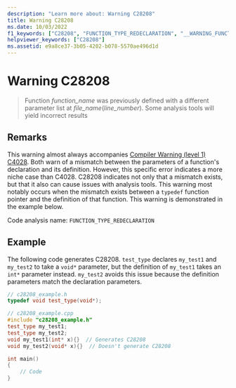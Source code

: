 ```yaml
---
description: "Learn more about: Warning C28208"
title: Warning C28208
ms.date: 10/03/2022
f1_keywords: ["C28208", "FUNCTION_TYPE_REDECLARATION", "__WARNING_FUNCTION_TYPE_REDECLARATION"]
helpviewer_keywords: ["C28208"]
ms.assetid: e9a8ce37-3b05-4202-b078-5570ae496d1d
---
```

# Warning C28208

> Function *function_name* was previously defined with a different parameter list at *file_name*(*line_number*). Some analysis tools will yield incorrect results

## Remarks

This warning almost always accompanies [Compiler Warning (level 1) C4028](../error-messages/compiler-warnings/compiler-warning-level-1-c4028.md). Both warn of a mismatch between the parameters of a function's declaration and its definition. However, this specific error indicates a more niche case than C4028. C28208 indicates not only that a mismatch exists, but that it also can cause issues with analysis tools. This warning most notably occurs when the mismatch exists between a `typedef` function pointer and the definition of that function. This warning is demonstrated in the example below.

Code analysis name: `FUNCTION_TYPE_REDECLARATION`

## Example

The following code generates C28208. `test_type` declares `my_test1` and `my_test2` to take a `void*` parameter, but the definition of `my_test1` takes an `int*` parameter instead. `my_test2` avoids this issue because the definition parameters match the declaration parameters.

```cpp
// c28208_example.h
typedef void test_type(void*);
```

```cpp
// c28208_example.cpp
#include "c28208_example.h"
test_type my_test1;
test_type my_test2;
void my_test1(int* x){}  // Generates C28208
void my_test2(void* x){}  // Doesn't generate C28208

int main()
{
    // Code
}
```
